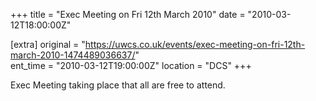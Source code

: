 +++
title = "Exec Meeting on Fri 12th March 2010"
date = "2010-03-12T18:00:00Z"

[extra]
original = "https://uwcs.co.uk/events/exec-meeting-on-fri-12th-march-2010-1474489036637/"    
ent_time = "2010-03-12T19:00:00Z"
location = "DCS"
+++

Exec Meeting taking place that all are free to attend.

